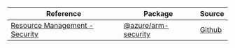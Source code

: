 | Reference | Package | Source |
|---|---|---|
|[Resource Management - Security](arm-security-readme.md)|[@azure/arm-security](https://www.npmjs.com/package/@azure/arm-security)|[Github](https://github.com/Azure/azure-sdk-for-js/blob/main/sdk/security/arm-security)|
